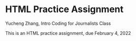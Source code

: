 # HTML Practice Assignment

Yucheng Zhang, Intro Coding for Journalists Class

This is an HTML practice assignment, due February 4, 2022

